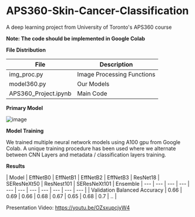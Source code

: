 # APS360-Skin-Cancer-Classification
A deep learning project from University of Toronto's APS360 course 

**Note: The code should be implemented in Google Colab**

**File Distribution**

| File  | Description |
| ------------- | ------------- |
| img_proc.py  | Image Processing Functions  |
| model360.py  | Our Models  |
| APS360_Project.ipynb  | Main Code  |


**Primary Model**

![image](https://github.com/user-attachments/assets/47c946bb-479b-4582-82fc-8ad54682fbf1)


**Model Training**

We trained multiple neural network models using A100 gpu from Google Colab. A unique training procedure has been used where we alternate between CNN Layers and metadata / classification layers training.


**Results**

| Model | EffNetB0 | EffNetB1 | EffNetB2 | EffNetB3 | ResNet18 | SEResNeXt50 | ResNest101 | SEResNeXt101 | Ensemble
| --- | --- | --- | --- | --- | --- | --- | --- | --- | --- | --- |
| Validation Balanced Accuracy | 0.66 | 0.69 | 0.66 | 0.68 | 0.67 | 0.65 | 0.68 | 0.7 | .. |


Presentation Video: https://youtu.be/OZsxupcjyW4
